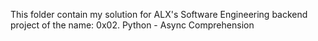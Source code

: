 This folder contain my solution for ALX's Software Engineering backend project of the name: 0x02. Python - Async Comprehension
